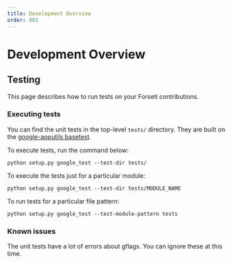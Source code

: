 ```yaml
---
title: Development Overview
order: 001
---
```

# Development Overview

## Testing

This page describes how to run tests on your Forseti contributions.

### Executing tests

You can find the unit tests in the top-level `tests/` directory. They are built
on the [google-apputils basetest](https://github.com/google/google-apputils).

To execute tests, run the command below:

`python setup.py google_test --test-dir tests/`

To execute the tests just for a particular module:

`python setup.py google_test --test-dir tests/MODULE_NAME`

To run tests for a particular file pattern:

`python setup.py google_test --test-module-pattern tests`

### Known issues

The unit tests have a lot of errors about gflags. You can ignore these at this
time.


